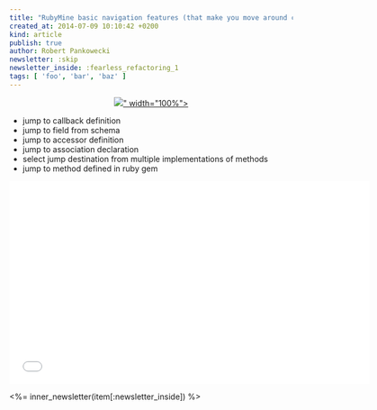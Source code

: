 ```yaml
---
title: "RubyMine basic navigation features (that make you move around code fast)"
created_at: 2014-07-09 10:10:42 +0200
kind: article
publish: true
author: Robert Pankowecki
newsletter: :skip
newsletter_inside: :fearless_refactoring_1
tags: [ 'foo', 'bar', 'baz' ]
---
```


<p>
  <a href="https://www.youtube.com/watch?v=uRh2uetV4_I">
    <figure align="center">
      <img src="<%= src_fit("rubymine/navigation-features2.jpg") %>" width="100%">
    </figure>
  </a>
</p>

* jump to callback definition
* jump to field from schema
* jump to accessor definition
* jump to association declaration
* select jump destination from multiple implementations of methods
* jump to method defined in ruby gem

<!-- more -->

<iframe width="640" height="360" src="//www.youtube.com/embed/uRh2uetV4_I" frameborder="0" allowfullscreen></iframe>

<%= inner_newsletter(item[:newsletter_inside]) %>
